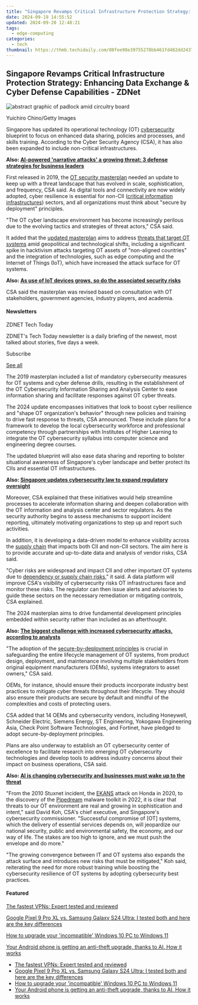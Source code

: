 ```yaml
---
title: "Singapore Revamps Critical Infrastructure Protection Strategy: Enhancing Data Exchange & Cyber Defense Capabilities - ZDNet"
date: 2024-09-19 14:55:52
updated: 2024-09-20 12:48:21
tags:
  - edge-computing
categories:
  - tech
thumbnail: https://thmb.techidaily.com/80fee98e39755278bb461fd482dd243762bcc8eb6156836ba9860fa44be8739e.jpg
---
```


## Singapore Revamps Critical Infrastructure Protection Strategy: Enhancing Data Exchange & Cyber Defense Capabilities - ZDNet

![abstract graphic of padlock amid circuitry board](https://www.zdnet.com/a/img/resize/ed1e9f37dd8fcaa671aba3964ea410a055357a4b/2024/08/20/76fc7938-84d3-4f48-bfd1-44db017c2774/security-network-yuichiro-chino082024.jpg?auto=webp&width=1280)

Yuichiro Chino/Getty Images

Singapore has updated its operational technology (OT) [cybersecurity](https://www.zdnet.com/article/cybersecurity-101-everything-on-how-to-protect-your-privacy-and-stay-safe-online/) blueprint to focus on enhanced data sharing, policies and processes, and skills training. According to the Cyber Security Agency (CSA), it has also been expanded to include non-critical infrastructures. 

**Also: [AI-powered 'narrative attacks' a growing threat: 3 defense strategies for business leaders](https://www.zdnet.com/article/ai-powered-narrative-attacks-a-growing-threat-3-defense-strategies-for-business-leaders/)**

First released in 2019, the [OT security masterplan](https://www.zdnet.com/article/singapore-tweaks-cybersecurity-strategy-with-ot-emphasis/) needed an update to keep up with a threat landscape that has evolved in scale, sophistication, and frequency, CSA said. As digital tools and connectivity are now widely adopted, cyber resilience is essential for non-CII ([critical information infrastructures](https://www.zdnet.com/article/singapore-wants-all-critical-infrastructures-to-be-ready-for-cyber-threats/)) sectors, and all organizations must think about "secure by deployment" principles. 

"The OT cyber landscape environment has become increasingly perilous due to the evolving tactics and strategies of threat actors," CSA said. 

It added that the [updated masterplan](https://www.csa.gov.sg/News-Events/Press-Releases/2024/singapore-updates-operational-technology-cybersecurity-masterplan) aims to address [threats that target OT systems](https://www.zdnet.com/article/industrial-networks-need-better-security-as-attacks-gain-scale/) amid geopolitical and technological shifts, including a significant spike in hacktivism attacks targeting OT assets of "non-aligned countries" and the integration of technologies, such as edge computing and the Internet of Things (IoT), which have increased the attack surface for OT systems.

**Also: [As use of IoT devices grows, so do the associated security risks](https://www.zdnet.com/article/as-use-of-iot-devices-grows-so-do-the-associated-security-risks/)**

CSA said the masterplan was revised based on consultation with OT stakeholders, government agencies, industry players, and academia. 

#### Newsletters

ZDNET Tech Today

ZDNET's Tech Today newsletter is a daily briefing of the newest, most talked about stories, five days a week.

 Subscribe

[See all](https://www.zdnet.com/newsletters/)

The 2019 masterplan included a list of mandatory cybersecurity measures for OT systems and cyber defense drills, resulting in the establishment of the OT Cybersecurity Information Sharing and Analysis Center to ease information sharing and facilitate responses against OT cyber threats. 

The 2024 update encompasses initiatives that look to boost cyber resilience and "shape OT organization's behavior" through new policies and training to drive fast response to threats, CSA announced. These include plans for a framework to develop the local cybersecurity workforce and professional competency through partnerships with Institutes of Higher Learning to integrate the OT cybersecurity syllabus into computer science and engineering degree courses. 

The updated blueprint will also ease data sharing and reporting to bolster situational awareness of Singapore's cyber landscape and better protect its CIIs and essential OT infrastructures. 

**Also: [Singapore updates cybersecurity law to expand regulatory oversight](https://www.zdnet.com/article/singapore-updates-cybersecurity-law-to-expand-regulatory-oversight/)**

Moreover, CSA explained that these initiatives would help streamline processes to accelerate information sharing and deepen collaboration with the OT information and analysis center and sector regulators. As the security authority begins to assess mechanisms to support incident reporting, ultimately motivating organizations to step up and report such activities. 

In addition, it is developing a data-driven model to enhance visibility across the [supply chain](https://www.zdnet.com/article/apac-firms-need-to-build-trust-brace-for-more-third-party-attacks/) that impacts both CII and non-CII sectors. The aim here is to provide accurate and up-to-date data and analysis of vendor risks, CSA said. 

"Cyber risks are widespread and impact CII and other important OT systems due to [dependency or supply chain risks](https://www.zdnet.com/article/growing-reliance-on-third-party-suppliers-signals-increasing-security-risks/)," it said. A data platform will improve CSA's visibility of cybersecurity risks OT infrastructures face and monitor these risks. The regulator can then issue alerts and advisories to guide these sectors on the necessary remediation or mitigating controls, CSA explained. 

The 2024 masterplan aims to drive fundamental development principles embedded within security rather than included as an afterthought. 

**Also: [The biggest challenge with increased cybersecurity attacks, according to analysts](https://www.zdnet.com/article/the-biggest-challenge-with-increased-cybersecurity-attacks-according-to-analysts/)**

"The adoption of the [secure-by-deployment principles](https://www.zdnet.com/article/singapore-urges-nation-to-adopt-security-by-design-mindset/) is crucial in safeguarding the entire lifecycle management of OT systems, from product design, deployment, and maintenance involving multiple stakeholders from original equipment manufacturers (OEMs), systems integrators to asset owners," CSA said. 

OEMs, for instance, should ensure their products incorporate industry best practices to mitigate cyber threats throughout their lifecycle. They should also ensure their products are secure by default and mindful of the complexities and costs of protecting users. 

CSA added that 14 OEMs and cybersecurity vendors, including Honeywell, Schneider Electric, Siemens Energy, ST Engineering, Yokogawa Engineering Asia, Check Point Software Technologies, and Fortinet, have pledged to adopt secure-by-deployment principles. 

Plans are also underway to establish an OT cybersecurity center of excellence to facilitate research into emerging OT cybersecurity technologies and develop tools to address industry concerns about their impact on business operations, CSA said. 

**Also: [AI is changing cybersecurity and businesses must wake up to the threat](https://www.zdnet.com/article/ai-is-changing-cybersecurity-and-businesses-must-wake-up-to-the-threat/)**

"From the 2010 Stuxnet incident, the [EKANS](https://www.zdnet.com/article/this-is-how-ekans-ransomware-is-targeting-industrial-control-systems/) attack on Honda in 2020, to the discovery of the [Pipedream](https://www.cisa.gov/sites/default/files/publications/AA22-103A%5FAPT%5FCyber%5FTools%5FTargeting%5FICS%5FSCADA%5FDevices.pdf) malware toolkit in 2022, it is clear that threats to our OT environment are real and growing in sophistication and intent," said David Koh, CSA's chief executive, and Singapore's cybersecurity commissioner. "Successful compromise of \[OT\] systems, which the delivery of essential services depends on, will jeopardize our national security, public and environmental safety, the economy, and our way of life. The stakes are too high to ignore, and we must push the envelope and do more."

"The growing convergence between IT and OT systems also expands the attack surface and introduces new risks that must be mitigated," Koh said, reiterating the need for more robust training while boosting the cybersecurity resilience of OT systems by adopting cybersecurity best practices. 

#### Featured

[The fastest VPNs: Expert tested and reviewed](https://www.zdnet.com/article/fastest-vpn/ "The fastest VPNs: Expert tested and reviewed")

[Google Pixel 9 Pro XL vs. Samsung Galaxy S24 Ultra: I tested both and here are the key differences](https://www.zdnet.com/article/google-pixel-9-pro-xl-vs-samsung-galaxy-s24-ultra/ "Google Pixel 9 Pro XL vs. Samsung Galaxy S24 Ultra: I tested both and here are the key differences")

[How to upgrade your 'incompatible' Windows 10 PC to Windows 11](https://www.zdnet.com/article/how-to-upgrade-your-incompatible-windows-10-pc-to-windows-11/ "How to upgrade your 'incompatible' Windows 10 PC to Windows 11")

[Your Android phone is getting an anti-theft upgrade, thanks to AI. How it works](https://www.zdnet.com/article/your-android-phone-is-getting-an-anti-theft-upgrade-thanks-to-ai-how-it-works/ "Your Android phone is getting an anti-theft upgrade, thanks to AI. How it works")

* [The fastest VPNs: Expert tested and reviewed](https://www.zdnet.com/article/fastest-vpn/ "The fastest VPNs: Expert tested and reviewed")
* [Google Pixel 9 Pro XL vs. Samsung Galaxy S24 Ultra: I tested both and here are the key differences](https://www.zdnet.com/article/google-pixel-9-pro-xl-vs-samsung-galaxy-s24-ultra/ "Google Pixel 9 Pro XL vs. Samsung Galaxy S24 Ultra: I tested both and here are the key differences")
* [How to upgrade your 'incompatible' Windows 10 PC to Windows 11](https://www.zdnet.com/article/how-to-upgrade-your-incompatible-windows-10-pc-to-windows-11/ "How to upgrade your 'incompatible' Windows 10 PC to Windows 11")
* [Your Android phone is getting an anti-theft upgrade, thanks to AI. How it works](https://www.zdnet.com/article/your-android-phone-is-getting-an-anti-theft-upgrade-thanks-to-ai-how-it-works/ "Your Android phone is getting an anti-theft upgrade, thanks to AI. How it works")

<ins class="adsbygoogle"
     style="display:block"
     data-ad-format="autorelaxed"
     data-ad-client="ca-pub-7571918770474297"
     data-ad-slot="1223367746"></ins>



<ins class="adsbygoogle"
     style="display:block"
     data-ad-client="ca-pub-7571918770474297"
     data-ad-slot="8358498916"
     data-ad-format="auto"
     data-full-width-responsive="true"></ins>
